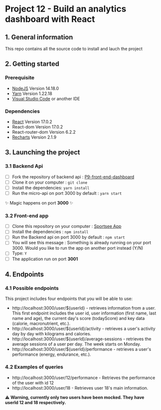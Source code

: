 # Project 12 - Build an analytics dashboard with React 

## 1. General information
This repo contains all the source code to install and lauch the project

## 2. Getting started

### Prerequisite
- [NodeJS](https://nodejs.org/en/) Version 14.18.0
- [Yarn](https://yarnpkg.com/getting-started/install) Version 1.22.18
- [Visual Studio Code](https://code.visualstudio.com/) or another IDE

### Dependencies
- [React](https://fr.reactjs.org/) Version 17.0.2
- React-dom Version 17.0.2
- React-router-dom Version 6.2.2
- [Recharts](https://recharts.org/en-US/) Version 2.1.9

## 3. Launching the project

### 3.1 Backend Api
- [ ] Fork the repository of backend api : [P9-front-end-dashboard](https://github.com/OpenClassrooms-Student-Center/P9-front-end-dashboard)
- [ ] Clone it on your computer : `git clone`
- [ ] Install the dependencies: `yarn install`
- [ ] Run the micro-api on port 3000 by default : `yarn start`

:sparkles: Magic happens on port **3000** :sparkles:

### 3.2 Front-end app
- [ ] Clone this repository on your computer : [Sportsee App](https://github.com/VanesMP/MacedoPintoVanessa_12_06052021)
- [ ] Install the dependencies : `npm install`
- [ ] Run the Backend api on port 3000 by default : `npm start`
- [ ] You will see this message : Something is already running on your port 3000. Would you like to run the app on another port instead (Y/N)
- [ ] Type: `Y` 
- [ ] The application run on port **3001**

## 4. Endpoints
### 4.1 Possible endpoints
This project includes four endpoints that you will be able to use:

- http://localhost:3000/user/${userId} - retrieves information from a user. This first endpoint includes the user id, user information (first name, last name and age), the current day's score (todayScore) and key data (calorie, macronutrient, etc.).
- http://localhost:3000/user/${userId}/activity - retrieves a user's activity day by day with kilograms and calories.
- http://localhost:3000/user/${userId}/average-sessions - retrieves the average sessions of a user per day. The week starts on Monday.
- http://localhost:3000/user/${userId}/performance - retrieves a user's performance (energy, endurance, etc.).

### 4.2 Examples of queries
- http://localhost:3000/user/12/performance - Retrieves the performance of the user with id 12
- http://localhost:3000/user/18 - Retrieves user 18's main information.

:warning: **Warning, currently only two users have been mocked. They have userId 12 and 18 respectively.**
